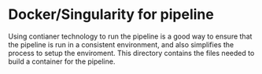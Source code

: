 # Docker/Singularity for pipeline

Using contianer technology to run the pipeline is a good way to ensure that the pipeline is run in a consistent environment, and also simplifies the process to setup the enviroment.  This directory contains the files needed to build a container for the pipeline.

